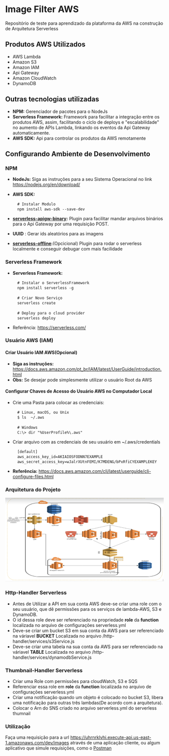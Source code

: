 # Image Filter AWS

Repositório de teste para aprendizado da plataforma da AWS na construção de Arquitetura Serverless

## Produtos AWS Utilizados

* AWS Lambda
* Amazon S3
* Amazon IAM
* Api Gateway
* Amazon CloudWatch
* DynamoDB

## Outras tecnologias utilizadas

* __NPM:__ Gerenciador de pacotes para o NodeJs
* __Serverless Framework:__ Framework para facilitar a integração entre os produtos AWS, assim, facilitando o ciclo de deploys e "escalabilidade" no aumento de APIs Lambda, linkando os eventos da Api Gateway automaticamente.
* __AWS SDK:__ Api para controlar os produtos da AWS remotamente

## Configurando Ambiente de Desenvolvimento

### NPM

* __NodeJs:__ Siga as instruções para a seu Sistema Operacional no link <https://nodejs.org/en/download/>
* __AWS SDK:__

        # Instalar Modulo
        npm install aws-sdk --save-dev

* __[serverless-apigw-binary](https://github.com/maciejtreder/serverless-apigw-binary):__ Plugin para facilitar mandar arquivos binários para o Api Gateway por uma requisição POST.

* __UUID__ : Gerar ids aleatórios para as imagens

* __[serverless-offline](https://www.npmjs.com/package/serverless-offline):__(Opcicional) Plugin para rodar o serverless localmente e conseguir debugar com mais facilidade

### Serverless Framework

* __Serverless Framework:__

        # Instalar o ServerlessFramework
        npm install serverless -g

        # Criar Novo Serviço
        serverless create

        # Deploy para o cloud provider
        serverless deploy
* Referência: <https://serverless.com/>

### Usuário AWS (IAM)

#### Criar Usuário IAM AWS(Opcional)

* __Siga as instruções:__ <https://docs.aws.amazon.com/pt_br/IAM/latest/UserGuide/introduction.html>
* __Obs:__ Se desejar pode simplesmente utilizar o usuário Root da AWS

#### Configurar Chaves de Acesso do Usuário AWS no Computador Local

* Crie uma Pasta para colocar as credenciais:

        # Linux, macOS, ou Unix
        $ ls  ~/.aws

        # Windows
        C:\> dir "%UserProfile%\.aws"

* Criar arquivo com as credenciais de seu usuário em ~/.aws/credentials

        [default]
        aws_access_key_id=AKIAIOSFODNN7EXAMPLE
        aws_secret_access_key=wJalrXUtnFEMI/K7MDENG/bPxRfiCYEXAMPLEKEY

* __Referência:__ <https://docs.aws.amazon.com/cli/latest/userguide/cli-configure-files.html>

### Arquitetura do Projeto

![Arch](architecture.png)

### Http-Handler Serverless

* Antes de Utilizar a API em sua conta AWS deve-se criar uma role com o seu usuário, que dê permissões para os serviços de lambda-AWS, S3 e DynamoDB.
* O id dessa role deve ser referenciado na propriedade __role__ da __function__ localizada no arquivo de configurações serverless.yml
* Deve-se criar um bucket S3 em sua conta da AWS para ser referenciado na váriavel __BUCKET__ Localizada no arquivo /http-handler/services/s3Service.js
* Deve-se criar uma tabela na sua conta da AWS para ser referenciado na váriavel __TABLE__ Localizada no arquivo /http-handler/services/dynamodbService.js

### Thumbnail-Handler Serverless

* Criar uma Role com permissões para cloudWatch, S3 e SQS
* Referenciar essa role em __role__ da __function__ localizada no arquivo de configurações serverless.yml
* Criar uma notificação quando um objeto é colocado no bucket S3, libera uma notificação para outras três lambdas(De acordo com a arquitetura).
* Colocar o Arn do SNS criado no arquivo serverless.yml do serverless thumnail

### Utilização

Faça uma requisição para a url <https://uhrnrklvhi.execute-api.us-east-1.amazonaws.com/dev/images> através de uma aplicação cliente, ou algum aplicativo que simule requisições, como o [Postman](https://www.getpostman.com/)
